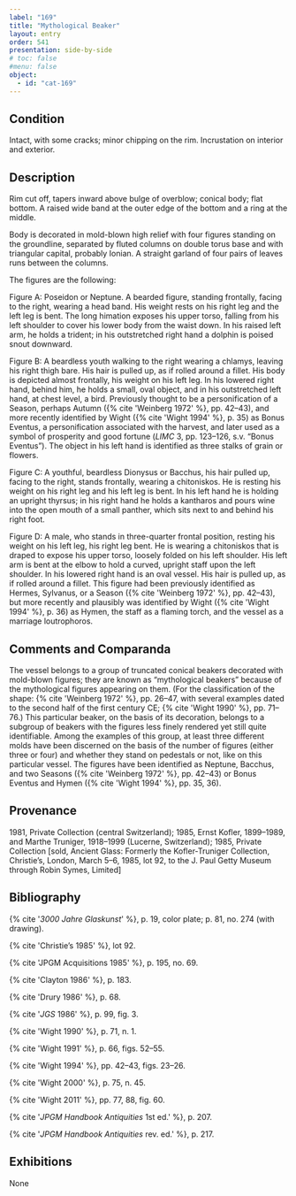 ```yaml
---
label: "169"
title: "Mythological Beaker"
layout: entry
order: 541
presentation: side-by-side
# toc: false
#menu: false 
object:
  - id: "cat-169"
---
```


## Condition

Intact, with some cracks; minor chipping on the rim. Incrustation on interior and exterior.

## Description

Rim cut off, tapers inward above bulge of overblow; conical body; flat bottom. A raised wide band at the outer edge of the bottom and a ring at the middle.

Body is decorated in mold-blown high relief with four figures standing on the groundline, separated by fluted columns on double torus base and with triangular capital, probably Ionian. A straight garland of four pairs of leaves runs between the columns.

The figures are the following:

Figure A: Poseidon or Neptune. A bearded figure, standing frontally, facing to the right, wearing a head band. His weight rests on his right leg and the left leg is bent. The long himation exposes his upper torso, falling from his left shoulder to cover his lower body from the waist down. In his raised left arm, he holds a trident; in his outstretched right hand a dolphin is poised snout downward.

Figure B: A beardless youth walking to the right wearing a chlamys, leaving his right thigh bare. His hair is pulled up, as if rolled around a fillet. His body is depicted almost frontally, his weight on his left leg. In his lowered right hand, behind him, he holds a small, oval object, and in his outstretched left hand, at chest level, a bird. Previously thought to be a personification of a Season, perhaps Autumn ({% cite 'Weinberg 1972' %}, pp. 42–43), and more recently identified by Wight ({% cite 'Wight 1994' %}, p. 35) as Bonus Eventus, a personification associated with the harvest, and later used as a symbol of prosperity and good fortune (*LIMC* 3, pp. 123–126, s.v. “Bonus Eventus”). The object in his left hand is identified as three stalks of grain or flowers.

Figure C: A youthful, beardless Dionysus or Bacchus, his hair pulled up, facing to the right, stands frontally, wearing a chitoniskos. He is resting his weight on his right leg and his left leg is bent. In his left hand he is holding an upright thyrsus; in his right hand he holds a kantharos and pours wine into the open mouth of a small panther, which sits next to and behind his right foot.

Figure D: A male, who stands in three-quarter frontal position, resting his weight on his left leg, his right leg bent. He is wearing a chitoniskos that is draped to expose his upper torso, loosely folded on his left shoulder. His left arm is bent at the elbow to hold a curved, upright staff upon the left shoulder. In his lowered right hand is an oval vessel. His hair is pulled up, as if rolled around a fillet. This figure had been previously identified as Hermes, Sylvanus, or a Season ({% cite 'Weinberg 1972' %}, pp. 42–43), but more recently and plausibly was identified by Wight ({% cite 'Wight 1994' %}, p. 36) as Hymen, the staff as a flaming torch, and the vessel as a marriage loutrophoros.

## Comments and Comparanda

The vessel belongs to a group of truncated conical beakers decorated with mold-blown figures; they are known as “mythological beakers” because of the mythological figures appearing on them. (For the classification of the shape: {% cite 'Weinberg 1972' %}, pp. 26–47, with several examples dated to the second half of the first century CE; {% cite 'Wight 1990' %}, pp. 71–76.) This particular beaker, on the basis of its decoration, belongs to a subgroup of beakers with the figures less finely rendered yet still quite identifiable. Among the examples of this group, at least three different molds have been discerned on the basis of the number of figures (either three or four) and whether they stand on pedestals or not, like on this particular vessel. The figures have been identified as Neptune, Bacchus, and two Seasons ({% cite 'Weinberg 1972' %}, pp. 42–43) or Bonus Eventus and Hymen ({% cite 'Wight 1994' %}, pp. 35, 36).

## Provenance

1981, Private Collection (central Switzerland); 1985, Ernst Kofler, 1899–1989, and Marthe Truniger, 1918–1999 (Lucerne, Switzerland); 1985, Private Collection [sold, Ancient Glass: Formerly the Kofler-Truniger Collection, Christie’s, London, March 5–6, 1985, lot 92, to the J. Paul Getty Museum through Robin Symes, Limited]

## Bibliography

{% cite '*3000 Jahre Glaskunst*' %}, p. 19, color plate; p. 81, no. 274 (with drawing).

{% cite 'Christie’s 1985' %}, lot 92.

{% cite 'JPGM Acquisitions 1985' %}, p. 195, no. 69.

{% cite 'Clayton 1986' %}, p. 183.

{% cite 'Drury 1986' %}, p. 68.

{% cite '*JGS* 1986' %}, p. 99, fig. 3.

{% cite 'Wight 1990' %}, p. 71, n. 1.

{% cite 'Wight 1991' %}, p. 66, figs. 52–55.

{% cite 'Wight 1994' %}, pp. 42–43, figs. 23–26.

{% cite 'Wight 2000' %}, p. 75, n. 45.

{% cite 'Wight 2011' %}, pp. 77, 88, fig. 60.

{% cite '*JPGM Handbook Antiquities* 1st ed.' %}, p. 207.

{% cite '*JPGM Handbook Antiquities* rev. ed.' %}, p. 217.


## Exhibitions

None